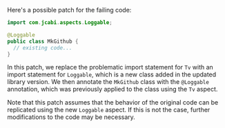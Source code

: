 Here's a possible patch for the failing code:

```java
import com.jcabi.aspects.Loggable;

@Loggable
public class MkGithub {
  // existing code...
}
```

In this patch, we replace the problematic import statement for `Tv` with an import statement for `Loggable`, which is a new class added in the updated library version. We then annotate the `MkGithub` class with the `@Loggable` annotation, which was previously applied to the class using the `Tv` aspect.

Note that this patch assumes that the behavior of the original code can be replicated using the new `Loggable` aspect. If this is not the case, further modifications to the code may be necessary.